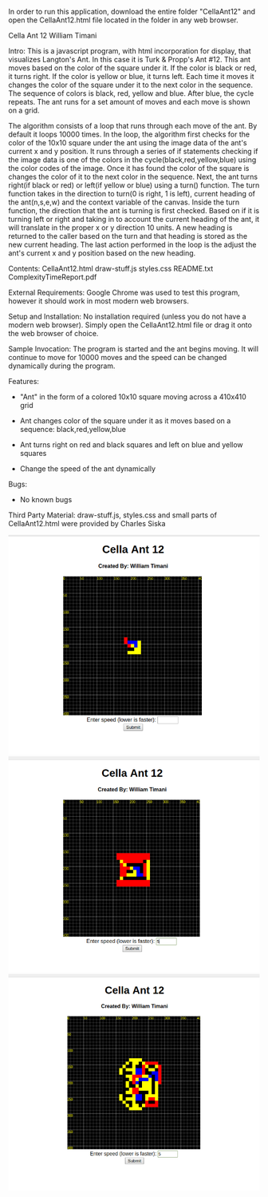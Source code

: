 In order to run this application, download the entire folder "CellaAnt12" and open the CellaAnt12.html file located in the folder in any web browser. 

Cella Ant 12 
William Timani

Intro:
This is a javascript program, with html incorporation for display, that visualizes Langton's Ant. In this case it is Turk & Propp's Ant #12. This ant moves based on the color of the square under it. If the color is black or red, it turns right. If the color is yellow or blue, it turns left. Each time it moves it changes the color of the square under it to the next color in the sequence. The sequence of colors is black, red, yellow and blue. After blue, the cycle repeats. The ant runs for a set amount of moves and each move is shown on a grid. 

The algorithm consists of a loop that runs through each move of the ant. By default it loops 10000 times. In the loop, the algorithm first checks for the color of the 10x10 square under the ant using the image data of the ant's current x and y position. It runs through a series of if statements checking if the image data is one of the colors in the cycle(black,red,yellow,blue) using the color codes of the image. Once it has found the color of the square is changes the color of it to the next color in the sequence. Next, the ant turns right(if black or red) or left(if yellow or blue) using a turn() function. The turn function takes in the direction to turn(0 is right, 1 is left), current heading of the ant(n,s,e,w) and the context variable of the canvas. Inside the turn function, the direction that the ant is turning is first checked. Based on if it is turning left or right and taking in to account the current heading of the ant, it will translate in the proper x or y direction 10 units. A new heading is returned to the caller based on the turn and that heading is stored as the new current heading. The last action performed in the loop is the adjust the ant's current x and y position based on the new heading. 

Contents:
CellaAnt12.html
draw-stuff.js
styles.css
README.txt
ComplexityTimeReport.pdf

External Requirements:
Google Chrome was used to test this program, however it should work in most modern web browsers.

Setup and Installation:
No installation required (unless you do not have a modern web browser). Simply open the CellaAnt12.html file or drag it onto the web browser of choice.

Sample Invocation:
The program is started and the ant begins moving. It will continue to move for 10000 moves and the speed can be changed dynamically during the program. 

Features:
- "Ant" in the form of a colored 10x10 square moving across a 410x410 grid

- Ant changes color of the square under it as it moves based on a sequence: black,red,yellow,blue

- Ant turns right on red and black squares and left on blue and yellow squares

- Change the speed of the ant dynamically 

Bugs:
- No known bugs

Third Party Material:
draw-stuff.js, styles.css and small parts of CellaAnt12.html were provided by Charles Siska

![CellaAntPic1](https://github.com/WillTimani/Cella_Ant_12/blob/master/Images/CellaAntPic1.png)
![CellaAntPic2](https://github.com/WillTimani/Cella_Ant_12/blob/master/Images/CellaAntPic2.png)
![CellaAntPic3](https://github.com/WillTimani/Cella_Ant_12/blob/master/Images/CellaAntPic3.png)
